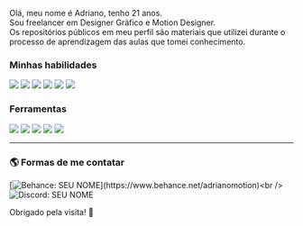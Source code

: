 Olá, meu nome é Adriano, tenho 21 anos.<br />
Sou freelancer em Designer Gráfico e Motion Designer.<br />
Os repositórios públicos em meu perfil são materiais que utilizei durante o processo de aprendizagem das aulas que tomei conhecimento.


### **Minhas habilidades**
<img src="https://img.shields.io/static/v1?label=&message=JavaScript&color=090d12&style=for-the-badge&logo=javascript"/> <img src="https://img.shields.io/static/v1?label=&message=NodeJS&color=090d12&style=for-the-badge&logo=node.js"/> <img src="https://img.shields.io/static/v1?label=&message=HTML5&color=090d12&style=for-the-badge&logo=html5"/> <img src="https://img.shields.io/static/v1?label=&message=CSS&color=090d12&style=for-the-badge&logo=css3"/> <img src="https://img.shields.io/static/v1?label=&message=MySQL&color=090d12&style=for-the-badge&logo=mysql"/> <img src="https://img.shields.io/static/v1?label=&message=MongoDB&color=090d12&style=for-the-badge&logo=mongodb"/>

### **Ferramentas**
<img src="https://img.shields.io/static/v1?label=&message=VSCode&color=090d12&style=for-the-badge&logo=visualstudio"/> <img src="https://img.shields.io/static/v1?label=&message=Github&color=090d12&style=for-the-badge&logo=github"/> <img src="https://img.shields.io/static/v1?label=&message=Notion&color=090d12&style=for-the-badge&logo=notion"/> <img src="https://img.shields.io/static/v1?label=&message=Trello&color=090d12&style=for-the-badge&logo=Trello"/> <img src="https://img.shields.io/static/v1?label=&message=Cloudflare&color=090d12&style=for-the-badge&logo=cloudflare"/>

<hr/>

### **🌎 Formas de me contatar**

[![Behance: SEU NOME](https://img.shields.io/badge/-adrianomendes_-090d12?style=flat-square&logo=Behance&logoColor=white&link=https://www.behance.net/adrianomendes_)](https://www.behance.net/adrianomotion)<br />
![Discord: SEU NOME](https://img.shields.io/badge/-GGunter1731_-5865F2?style=flat-square&logo=Discord&logoColor=white&link=https://www.behance.net/adrianomendes_)


Obrigado pela visita! :smiling_face_with_three_hearts:

